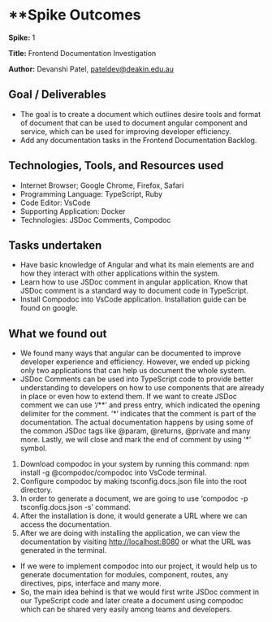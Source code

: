 # \*\*Spike Outcomes

**Spike:** 1

**Title:** Frontend Documentation Investigation

**Author:** Devanshi Patel, <pateldev@deakin.edu.au>

## Goal / Deliverables

- The goal is to create a document which outlines desire tools and format of document that can be
  used to document angular component and service, which can be used for improving developer
  efficiency.
- Add any documentation tasks in the Frontend Documentation Backlog.

## Technologies, Tools, and Resources used

- Internet Browser; Google Chrome, Firefox, Safari
- Programming Language: TypeScript, Ruby
- Code Editor: VsCode
- Supporting Application: Docker
- Technologies: JSDoc Comments, Compodoc

## Tasks undertaken

- Have basic knowledge of Angular and what its main elements are and how they interact with other
  applications within the system.
- Learn how to use JSDoc comment in angular application. Know that JSDoc comment is a standard way
  to document code in TypeScript.
- Install Compodoc into VsCode application. Installation guide can be found on google.

## What we found out

- We found many ways that angular can be documented to improve developer experience and efficiency.
  However, we ended up picking only two applications that can help us document the whole system.
- JSDoc Comments can be used into TypeScript code to provide better understanding to developers on
  how to use components that are already in place or even how to extend them. If we want to create
  JSDoc comment we can use ‘/\*\*’ and press entry, which indicated the opening delimiter for the
  comment. ‘\*’ indicates that the comment is part of the documentation. The actual documentation
  happens by using some of the common JSDoc tags like @param, @returns, @private and many more.
  Lastly, we will close and mark the end of comment by using ‘\*’ symbol.

1. Download compodoc in your system by running this command: npm install -g @compodoc/compodoc into
   VsCode terminal.
1. Configure compodoc by making tsconfig.docs.json file into the root directory.
1. In order to generate a document, we are going to use ‘compodoc -p tsconfig.docs.json -s’ command.
1. After the installation is done, it would generate a URL where we can access the documentation.
1. After we are doing with installing the application, we can view the documentation by visiting
   <http://localhost:8080> or what the URL was generated in the terminal.

- If we were to implement compodoc into our project, it would help us to generate documentation for
  modules, component, routes, any directives, pips, interface and many more.
- So, the main idea behind is that we would first write JSDoc comment in our TypeScript code and
  later create a document using compodoc which can be shared very easily among teams and developers.
